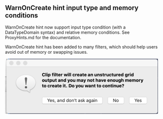 ## WarnOnCreate hint input type and memory conditions

WarnOnCreate hint now support input type condition (with a DataTypeDomain syntax)
and relative memory conditions. See ProxyHints.md for the documentation.

WarnOnCreate hint has been added to many filters, which should help
users avoid out of memory or swapping issues.

![Illustration of a warning on creation of a Clip filter](warn-on-create-conditions.png)
